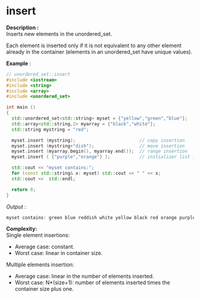 # insert

**Description :**<br />
Inserts new elements in the unordered_set.<br />

Each element is inserted only if it is not equivalent to any other element already in the container (elements in an unordered_set have unique values).

**Example** :

```cpp
// unordered_set::insert
#include <iostream>
#include <string>
#include <array>
#include <unordered_set>

int main ()
{
  std::unordered_set<std::string> myset = {"yellow","green","blue"};
  std::array<std::string,2> myarray = {"black","white"};
  std::string mystring = "red";

  myset.insert (mystring);                        // copy insertion
  myset.insert (mystring+"dish");                 // move insertion
  myset.insert (myarray.begin(), myarray.end());  // range insertion
  myset.insert ( {"purple","orange"} );           // initializer list insertion

  std::cout << "myset contains:";
  for (const std::string& x: myset) std::cout << " " << x;
  std::cout <<  std::endl;

  return 0;
}
```
*Output* :
```cpp
myset contains: green blue reddish white yellow black red orange purple
```
**Complexity:**<br />
Single element insertions:

 - Average case: constant.
 - Worst case: linear in container size.

Multiple elements insertion:

 - Average case: linear in the number of elements inserted.<br />
 - Worst case: N*(size+1): number of elements inserted times the container size plus one. 
